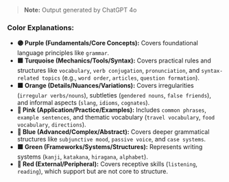 > **Note:** Output generated by ChatGPT 4o

### **Color Explanations:**
- **🟣 Purple (Fundamentals/Core Concepts):** Covers foundational language principles like `grammar`.
- **🟦 Turquoise (Mechanics/Tools/Syntax):** Covers practical rules and structures like `vocabulary`, `verb conjugation`, `pronunciation`, and `syntax-related topics` (e.g., `word order`, `articles`, `question formation`).
- **🟧 Orange (Details/Nuances/Variations):** Covers irregularities (`irregular verbs/nouns`), subtleties (`gendered nouns`, `false friends`), and informal aspects (`slang`, `idioms`, `cognates`).
- **🩷 Pink (Application/Practice/Examples):** Includes `common phrases`, `example sentences`, and thematic vocabulary (`travel vocabulary`, `food vocabulary`, `directions`).
- **🔵 Blue (Advanced/Complex/Abstract):** Covers deeper grammatical structures like `subjunctive mood`, `passive voice`, and `case systems`.
- **🟩 Green (Frameworks/Systems/Structures):** Represents writing systems (`kanji`, `katakana`, `hiragana`, `alphabet`).
- **🔴 Red (External/Peripheral):** Covers receptive skills (`listening`, `reading`), which support but are not core to structure.